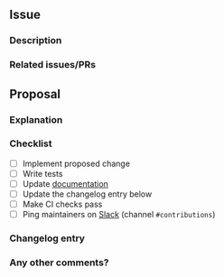 <!--
Thank you for opening a pull request (PR)!

Contribution guidelines: https://github.com/adap/flower/blob/main/CONTRIBUTING.md
-->

## Issue

### Description

<!--
Describe the problem addressed by this PR.

Example: The variable name `rnd` could be misinterpreted as an abbreviation of *random*, but it refers to the current server round.
-->

### Related issues/PRs

<!--
Link issues and/or PRs that are related to this PR.

Example: Fixes #123. See also #456 and #789.
-->

## Proposal

### Explanation

<!--
Explain the changes and how they improve the issue described above.

Example: The variable `rnd` was renamed to `server_round` to improve readability.
-->

### Checklist

- [ ] Implement proposed change
- [ ] Write tests
- [ ] Update [documentation](https://flower.dev/docs/writing-documentation.html)
- [ ] Update the changelog entry below
- [ ] Make CI checks pass
- [ ] Ping maintainers on [Slack](https://flower.dev/join-slack/) (channel `#contributions`)

<!--
Inside the following 'Changelog entry' section, you should put the description of your changes that will be added to the changelog alongside your PR title.

If the section is completely empty (without any token) or non-existant, the changelog will just contain the title of the PR for the changelog entry, without any description. If the section contains some text other than tokens, it will use it to add a description to the change. If the section contains one of the following tokens it will ignore any other text and put the PR under the corresponding section of the changelog:

<general> is for classifying a PR as a general improvement.
<skip> is to not add the PR to the changelog
<baselines> is to add a general baselines change to the PR
<examples> is to add a general examples change to the PR
<sdk> is to add a general sdk change to the PR
<simulations> is to add a general simulations change to the PR

Note that only one token should be used.
-->

### Changelog entry



### Any other comments?

<!--
Please be aware that it may take some time until the maintainers can review the PR.
Smaller PRs with good descriptions can be considered much more easily.

If you have an urgent request or question, please use the Flower Slack:

    https://flower.dev/join-slack/ (channel: #contributions)

Thank you for contributing to Flower!
-->
